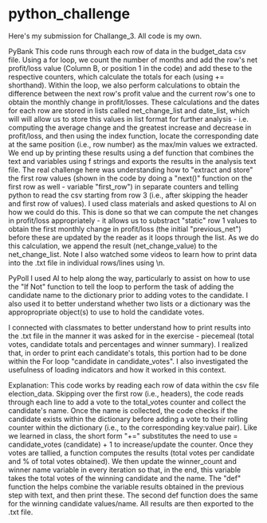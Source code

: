 # python_challenge
Here's my submission for Challange_3. All code is my own.

PyBank
This code runs through each row of data in the budget_data csv file. Using a for loop, we count the number of months and add the row's net profit/loss value (Column B, or position 1 in the code) and add these to the respective counters, which calculate the totals for each (using += shorthand). Within the loop, we also perform calculations to obtain the difference between the next row's profit value and the current row's one to obtain the monthly change in profit/losses. These calculations and the dates for each row are stored in lists called net_change_list and date_list, which will will allow us to store this values in list format for further analysis - i.e. computing the average change and the greatest increase and decrease in profit/loss, and then using the index function, locate the corresponding date at the same position (i.e., row number) as the max/min values we extracted. We end up by printing these results using a def function that combines the text and variables using f strings and exports the results in the analysis text file. The real challenge here was understanding how to "extract and store" the first row values (shown in the code by doing a "next()" function on the first row as well - variable "first_row") in separate counters and telling python to read the csv starting from row 3 (i.e., after skipping the header and first row of values). I used class materials and asked questions to AI on how we could do this. This is done so that we can compute the net changes in profit/loss appropriately - it allows us to substract "static" row 1 values to obtain the first monthly change in profit/loss (the initial "previous_net") before these are updated by the reader as it loops through the list. As we do this calculation, we append the result (net_change_value) to the net_change_list. Note I also watched some videos to learn how to print data into the .txt file in individual rows/lines using \n.

PyPoll
I used AI to help along the way, particularly to assist on how to use the "If Not" function to tell the loop to perform the task of adding the candidate name to the dictionary prior to adding votes to the candidate. I also used it to better understand whether two lists or a dictionary was the appropropriate object(s) to use to hold the candidate votes. 

I connected with classmates to better understand how to print results into the .txt file in the manner it was asked for in the exercise - piecemeal (total votes, candidate totals and percentages and winner summary). I realized that, in order to print each candidate's totals, this portion had to be done within the For loop "candidate in candidate_votes". I also investigated the usefulness of loading indicators and how it worked in this context. 

Explanation:
    This code works by reading each row of data within the csv file election_data. Skipping over the first row (i.e., headers), the code reads through each line to add a vote to the total_votes counter and collect the candidate's name. Once the name is collected, the code checks if the candidate exists within the dictionary before adding a vote to their rolling counter within the dictionary (i.e., to the corresponding key:value pair). Like we learned in class, the short form "+=" substitutes the need to use = candidate_votes (candidate) + 1 to increase/update the counter. Once they votes are tallied, a function computes the results (total votes per candidate and % of total votes obtained). We then update the winner_count and winner name variable in every iteration so that, in the end, this variable takes the total votes of the winning candidate and the name. The "def" function the helps combine the variable results obtained in the previous step with text, and then print these. The second def function does the same for the winning candidate values/name. All results are then exported to the .txt file.
